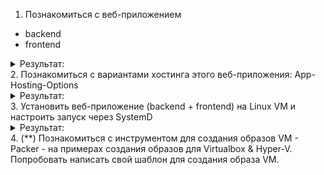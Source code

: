 1. Познакомиться с веб-приложением
- backend
- frontend
<details><summary>Результат:</summary>
+
</details>
2. Познакомиться с вариантами хостинга этого веб-приложения:
App-Hosting-Options
<details><summary>Результат:</summary>
+
</details>
3. Установить веб-приложение (backend + frontend) на Linux VM и настроить запуск через SystemD
<details><summary>Результат:</summary>
Скачиваю бэк и фронт:
  
```
git clone https://github.com/bezkoder/django-rest-api.git
git clone https://github.com/bezkoder/react-crud-web-api.git
```
Пробежался по зависимостям и установил недостающее:
```
sudo apt-get install dnsutils systemd systemd-cron curl nginx -y
sudo apt-get update
sudo apt-get upgrade -y
sudo apt install python3-pip
sudo apt install npm -y
sudo curl -fsSL https://deb.nodesource.com/setup_18.x | sudo bash -
sudo apt install nodejs -y
pip install Django==3.2.10 django-cors-headers djangorestframework
```
Выделяю отдельную папку для проекта и копирую все в нее:
```
sudo mkdir -p /app/backend /app/frontend
sudo cp -r django-rest-api/. /app/backend
sudo cp -r react-crud-web-api/. /app/frontend
```
Создаю пользователя для работы приложения и даю ему права:
```
sudo adduser backend
sudo chown backend:backend /app/backend/DjangoRestApi/db.sqlite3 /app/backend/DjangoRestApi/
```
Создаю скрипт запуска бэка исходя из описания в git:

![image](https://github.com/user-attachments/assets/d0ea9335-aea4-43f8-b188-7e54963c834e)

```
sudo nano /etc/systemd/system/backend.service
```
![image](https://github.com/user-attachments/assets/2bf2442c-005e-4374-a3af-1b89f0ecda75)

Запускаю бэк:

![image](https://github.com/user-attachments/assets/30f05162-d3f2-4a80-9bc9-fbb86f7d3f9c)

![image](https://github.com/user-attachments/assets/6983f82b-88ce-4b45-961e-2a87c0da9c28)

Настраиваю фронт:

```
cd /app/frontend
sudo npm install
sudo npm run build
sudo cp -r /app/frontend/build/. /var/www/html
sudo npm start
```

Проверяю работу фронта: 

![image](https://github.com/user-attachments/assets/3c58199f-37f1-429f-90cd-6bbdbf4d0189)

Создаю демона для запуска демона и работы фронта:
```
sudo adduser frontend
sudo chown -R frontend:frontend  /app/bezkoder/frontend
```

Создаю демона:
```
sudo nano /etc/systemd/system/frontend.service
```

![image](https://github.com/user-attachments/assets/a9efded7-cb10-4b62-ab80-52b5997f94ed)

![image](https://github.com/user-attachments/assets/692e4581-42d4-4ea4-9d69-52643cb7c9af)

Все исправно работает
</details>
4. (**) Познакомиться с инструментом для создания образов VM - Packer - на примерах создания образов для Virtualbox & Hyper-V. Попробовать написать свой шаблон для создания образа VM.
